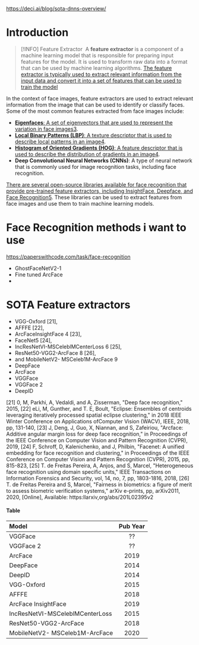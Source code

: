 https://deci.ai/blog/sota-dnns-overview/
# Introduction 

>[!INFO] Feature Extractor 
> A **feature extractor** is a component of a machine learning model that is responsible for preparing input features for the model. It is used to transform raw data into a format that can be used by machine learning algorithms. [The feature extractor is typically used to extract relevant information from the input data and convert it into a set of features that can be used to train the model](https://huggingface.co/docs/transformers/main_classes/feature_extractor)

In the context of face images, feature extractors are used to extract relevant information from the image that can be used to identify or classify faces. Some of the most common features extracted from face images include:

- [**Eigenfaces**: A set of eigenvectors that are used to represent the variation in face images](https://ieeexplore.ieee.org/document/8225635/)[3](https://ieeexplore.ieee.org/document/8225635/).
- [**Local Binary Patterns (LBP)**: A texture descriptor that is used to describe local patterns in an image](https://arxiv.org/pdf/1708.02721)[4](https://arxiv.org/pdf/1708.02721).
- [**Histogram of Oriented Gradients (HOG)**: A feature descriptor that is used to describe the distribution of gradients in an image](https://arxiv.org/pdf/1708.02721)[4](https://arxiv.org/pdf/1708.02721).
- **Deep Convolutional Neural Networks (CNNs)**: A type of neural network that is commonly used for image recognition tasks, including face recognition.

[There are several open-source libraries available for face recognition that provide pre-trained feature extractors, including InsightFace, Deepface, and Face Recognition](https://github.com/topics/face-extractor)[5](https://github.com/topics/face-extractor). These libraries can be used to extract features from face images and use them to train machine learning models.

# Face Recognition methods i want to use 
https://paperswithcode.com/task/face-recognition
- GhostFaceNetV2-1
- Fine tuned ArcFace
- 

# SOTA Feature extractors 
- VGG-Oxford [21],                                           
- AFFFE [22], 
- ArcFaceInsightFace 4 [23], 
- FaceNet5 [24], 
- IncResNetVI-MSCeleblMCenterLoss 6 [25], 
- ResNet50-VGG2-ArcFace 8 [26],
- and MobileNetV2- MSCeleb1M-ArcFace 9
- DeepFace
- ArcFace
- VGGFace
- VGGFace 2
- DeepID


[21] 0, M, Parkhi, A, Vedaldi, and A, Zisserman, "Deep face recognition," 2015, 
[22] eLi, M, Gunther, and T. E, Boult, "Eclipse: Ensembles of centroids leveraging iteratively processed spatial eclipse clustering," in 2018 IEEE Winter Conference on Applications ofComputer Vision (WACV), IEEE, 2018, pp, 131-140, 
[23] J, Deng, J, Guo, X, Niannan, and S, Zafeiriou, "Arcface: Additive angular margin loss for deep face recognition," in Proceedings of the IEEE Conference on Computer Vision and Pattern Recognition (CVPR), 2019, 
[24] F, Schroff, D, Kalenichenko, and J, Philbin, "Facenet: A unified embedding for face recognition and clustering," in Proceedings of the IEEE Conference on Computer Vision and Pattern Recognition (CVPR), 2015, pp, 815-823, 
[25] T. de Freitas Pereira, A, Anjos, and S, Marcel, "Heterogeneous face recognition using domain specific units," IEEE Transactions on Information Forensics and Security, vol, 14, no, 7, pp, 1803-1816, 2018, 
[26] T. de Freitas Pereira and S, Marcel, "Fairness in biometrics: a figure of merit to assess biometric verification systems," arXiv e-prints, pp, arXiv2011, 2020, [Online], Available: https:llarxiv,org/abs/201L02395v2

#### Table 
| Model                           | Pub Year |
| :----------------               | :------: |
| VGGFace                         |   ??     | 
| VGGFace 2                       |   ??     | 
| ArcFace                         |  2019    | 
| DeepFace                        |  2014    |
| DeepID                          |  2014    |
| VGG-Oxford                      |  2015    |
| AFFFE                           |  2018    |
| ArcFace InsightFace             |  2019    |
| IncResNetVI-MSCeleblMCenterLoss |  2015    |
| ResNet50-VGG2-ArcFace           |  2018    |
| MobileNetV2- MSCeleb1M-ArcFace  |  2020    |



